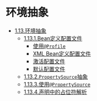 # 环境抽象

- [1.13.环境抽象]()
     - [1.13.1.Bean定义配置文件]()
         - [使用`@Profile`]()
         - [XML Bean定义配置文件]()
         - [激活配置文件]()
         - [默认配置文件]()
     - [1.13.2.`PropertySource`抽象]()
     - [1.13.3.使用`@PropertySource`]()
     - [1.13.4.声明中的占位符解析]()
